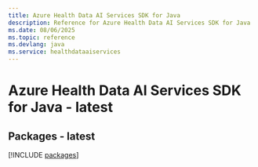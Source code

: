 ```yaml
---
title: Azure Health Data AI Services SDK for Java
description: Reference for Azure Health Data AI Services SDK for Java
ms.date: 08/06/2025
ms.topic: reference
ms.devlang: java
ms.service: healthdataaiservices
---
```

# Azure Health Data AI Services SDK for Java - latest
## Packages - latest
[!INCLUDE [packages](health-data-ai-services-index.md)]